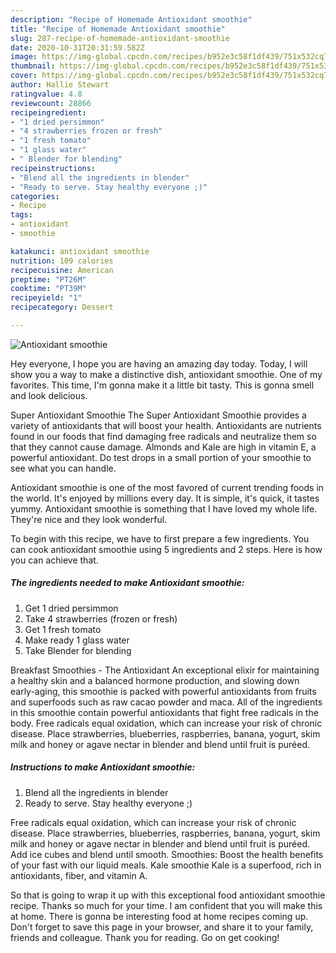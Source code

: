 ```yaml
---
description: "Recipe of Homemade Antioxidant smoothie"
title: "Recipe of Homemade Antioxidant smoothie"
slug: 287-recipe-of-homemade-antioxidant-smoothie
date: 2020-10-31T20:31:59.582Z
image: https://img-global.cpcdn.com/recipes/b952e3c58f1df439/751x532cq70/antioxidant-smoothie-recipe-main-photo.jpg
thumbnail: https://img-global.cpcdn.com/recipes/b952e3c58f1df439/751x532cq70/antioxidant-smoothie-recipe-main-photo.jpg
cover: https://img-global.cpcdn.com/recipes/b952e3c58f1df439/751x532cq70/antioxidant-smoothie-recipe-main-photo.jpg
author: Hallie Stewart
ratingvalue: 4.8
reviewcount: 28866
recipeingredient:
- "1 dried persimmon"
- "4 strawberries frozen or fresh"
- "1 fresh tomato"
- "1 glass water"
- " Blender for blending"
recipeinstructions:
- "Blend all the ingredients in blender"
- "Ready to serve. Stay healthy everyone ;)"
categories:
- Recipe
tags:
- antioxidant
- smoothie

katakunci: antioxidant smoothie 
nutrition: 109 calories
recipecuisine: American
preptime: "PT26M"
cooktime: "PT39M"
recipeyield: "1"
recipecategory: Dessert

---
```



![Antioxidant smoothie](https://img-global.cpcdn.com/recipes/b952e3c58f1df439/751x532cq70/antioxidant-smoothie-recipe-main-photo.jpg)

Hey everyone, I hope you are having an amazing day today. Today, I will show you a way to make a distinctive dish, antioxidant smoothie. One of my favorites. This time, I'm gonna make it a little bit tasty. This is gonna smell and look delicious.

Super Antioxidant Smoothie The Super Antioxidant Smoothie provides a variety of antioxidants that will boost your health. Antioxidants are nutrients found in our foods that find damaging free radicals and neutralize them so that they cannot cause damage. Almonds and Kale are high in vitamin E, a powerful antioxidant. Do test drops in a small portion of your smoothie to see what you can handle.

Antioxidant smoothie is one of the most favored of current trending foods in the world. It's enjoyed by millions every day. It is simple, it's quick, it tastes yummy. Antioxidant smoothie is something that I have loved my whole life. They're nice and they look wonderful.


To begin with this recipe, we have to first prepare a few ingredients. You can cook antioxidant smoothie using 5 ingredients and 2 steps. Here is how you can achieve that.

<!--inarticleads1-->

##### The ingredients needed to make Antioxidant smoothie:

1. Get 1 dried persimmon
1. Take 4 strawberries (frozen or fresh)
1. Get 1 fresh tomato
1. Make ready 1 glass water
1. Take  Blender for blending


Breakfast Smoothies - The Antioxidant An exceptional elixir for maintaining a healthy skin and a balanced hormone production, and slowing down early-aging, this smoothie is packed with powerful antioxidants from fruits and superfoods such as raw cacao powder and maca. All of the ingredients in this smoothie contain powerful antioxidants that fight free radicals in the body. Free radicals equal oxidation, which can increase your risk of chronic disease. Place strawberries, blueberries, raspberries, banana, yogurt, skim milk and honey or agave nectar in blender and blend until fruit is puréed. 

<!--inarticleads2-->

##### Instructions to make Antioxidant smoothie:

1. Blend all the ingredients in blender
1. Ready to serve. Stay healthy everyone ;)


Free radicals equal oxidation, which can increase your risk of chronic disease. Place strawberries, blueberries, raspberries, banana, yogurt, skim milk and honey or agave nectar in blender and blend until fruit is puréed. Add ice cubes and blend until smooth. Smoothies: Boost the health benefits of your fast with our liquid meals. Kale smoothie Kale is a superfood, rich in antioxidants, fiber, and vitamin A. 

So that is going to wrap it up with this exceptional food antioxidant smoothie recipe. Thanks so much for your time. I am confident that you will make this at home. There is gonna be interesting food at home recipes coming up. Don't forget to save this page in your browser, and share it to your family, friends and colleague. Thank you for reading. Go on get cooking!
